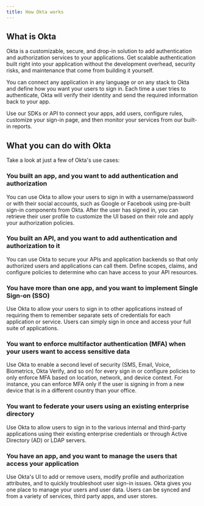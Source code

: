 ```yaml
---
title: How Okta works
---
```

## What is Okta

Okta is a customizable, secure, and drop-in solution to add authentication and authorization services to your applications. Get scalable authentication built right into your application without the development overhead, security risks, and maintenance that come from building it yourself.

You can connect any application in any language or on any stack to Okta and define how you want your users to sign in. Each time a user tries to authenticate, Okta will verify their identity and send the required information back to your app.

Use our SDKs or API to connect your apps, add users, configure rules, customize your sign-in page, and then monitor your services from our built-in reports.

## What you can do with Okta

Take a look at just a few of Okta's use cases:

### You built an app, and you want to add authentication and authorization

You can use Okta to allow your users to sign in with a username/password or with their social accounts, such as Google or Facebook using pre-built sign-in components from Okta. After the user has signed in, you can retrieve their user profile to customize the UI based on their role and apply your authorization policies.

### You built an API, and you want to add authentication and authorization to it

You can use Okta to secure your APIs and application backends so that only authorized users and applications can call them. Define scopes, claims, and configure policies to determine who can have access to your API resources.

### You have more than one app, and you want to implement Single Sign-on (SSO)

Use Okta to allow your users to sign in to other applications instead of requiring them to remember separate sets of credentials for each application or service. Users can simply sign in once and access your full suite of applications.

### You want to enforce multifactor authentication (MFA) when your users want to access sensitive data

Use Okta to enable a second level of security (SMS, Email, Voice, Biometrics, Okta Verify, and so on) for every sign in or configure policies to only enforce MFA based on location, network, and device context. For instance, you can enforce MFA only if the user is signing in from a new device that is in a different country than your office.

### You want to federate your users using an existing enterprise directory

Use Okta to allow users to sign in to the various internal and third-party applications using their existing enterprise credentials or through Active Directory (AD) or LDAP servers.

### You have an app, and you want to manage the users that access your application

Use Okta's UI to add or remove users, modify profile and authorization attributes, and to quickly troubleshoot user sign-in issues. Okta gives you one place to manage your users and user data. Users can be synced and from a variety of services, third party apps, and user stores.
